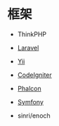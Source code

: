 # 框架

- ThinkPHP
- [Laravel](https://laravel.com/)
- [Yii](http://www.yiiframework.com/)
- [CodeIgniter](https://codeigniter.com/)
- [Phalcon](https://phalconphp.com)
- [Symfony](http://symfony.com/)

- sinri/enoch

